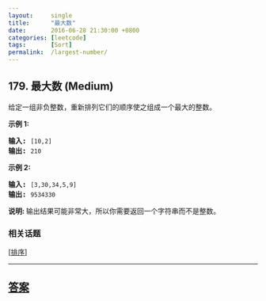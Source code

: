 ```yaml
---
layout:     single
title:      "最大数"
date:       2016-06-28 21:30:00 +0800
categories: [leetcode]
tags:       [Sort]
permalink:  /largest-number/
---
```


## 179. 最大数 (Medium)

<p>给定一组非负整数，重新排列它们的顺序使之组成一个最大的整数。</p>

<p><strong>示例 1:</strong></p>

<pre><strong>输入:</strong> <code>[10,2]</code>
<strong>输出:</strong> <code>210</code></pre>

<p><strong>示例&nbsp;2:</strong></p>

<pre><strong>输入:</strong> <code>[3,30,34,5,9]</code>
<strong>输出:</strong> <code>9534330</code></pre>

<p><strong>说明: </strong>输出结果可能非常大，所以你需要返回一个字符串而不是整数。</p>

### 相关话题
  [[排序](https://github.com/openset/leetcode/tree/master/tag/sort/README.md)]

---

## [答案](https://github.com/openset/leetcode/tree/master/problems/largest-number)
